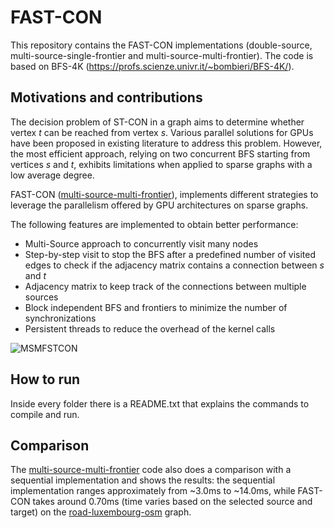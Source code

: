 # FAST-CON
This repository contains the FAST-CON implementations (double-source, multi-source-single-frontier and multi-source-multi-frontier).
The code is based on BFS-4K (https://profs.scienze.univr.it/~bombieri/BFS-4K/).

## Motivations and contributions
The decision problem of ST-CON in a graph aims to determine whether vertex _t_ can be reached from vertex _s_. Various parallel solutions for GPUs have been proposed in existing literature to address this problem. However, the most efficient approach, relying on two concurrent BFS starting from vertices _s_ and _t_, exhibits limitations when applied to sparse graphs with a low average degree.

FAST-CON ([multi-source-multi-frontier](https://github.com/PARCO-LAB/FAST-CON/tree/main/multi-source-multi-frontier)), implements different strategies to leverage the parallelism offered by GPU architectures on sparse graphs.

The following features are implemented to obtain better performance:
- Multi-Source approach to concurrently visit many nodes
- Step-by-step visit to stop the BFS after a predefined number of visited edges to check if the adjacency matrix contains a connection between _s_ and _t_
- Adjacency matrix to keep track of the connections between multiple sources
- Block independent BFS and frontiers to minimize the number of synchronizations
- Persistent threads to reduce the overhead of the kernel calls

![MSMFSTCON](https://github.com/PARCO-LAB/FAST-CON/assets/32203200/46386afd-c5fd-4208-b83c-1ef71118fce1)

## How to run
Inside every folder there is a README.txt that explains the commands to compile and run.

## Comparison
The [multi-source-multi-frontier](https://github.com/PARCO-LAB/FAST-CON/tree/main/multi-source-multi-frontier) code also does a comparison with a sequential implementation and shows the results: the sequential implementation ranges approximately from ~3.0ms to ~14.0ms, while FAST-CON takes around 0.70ms (time varies based on the selected source and target) on the [road-luxembourg-osm](https://github.com/PARCO-LAB/FAST-CON/blob/main/example_graphs/road-luxembourg-osm.mtx) graph.
